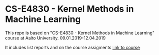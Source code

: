 # CS-E4830 - Kernel Methods in Machine Learning
This repo is based on "CS-E4830 - Kernel Methods in Machine Learning" course at Aalto University.
09.01.2019-12.04.2019

It includes list reports and on the course assigments [link to course](https://mycourses.aalto.fi/course/view.php?id=20602&section=2)
